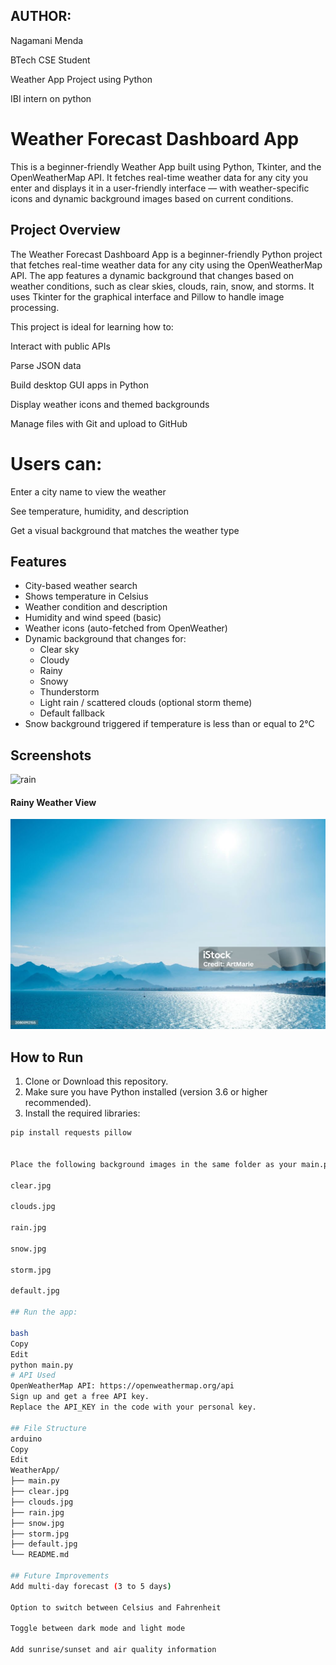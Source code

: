 ## AUTHOR:
Nagamani Menda

BTech CSE Student

Weather App Project using Python

IBI intern on python

# Weather Forecast Dashboard App

This is a beginner-friendly Weather App built using Python, Tkinter, and the OpenWeatherMap API. It fetches real-time weather data for any city you enter and displays it in a user-friendly interface — with weather-specific icons and dynamic background images based on current conditions.

## Project Overview
The Weather Forecast Dashboard App is a beginner-friendly Python project that fetches real-time weather data for any city using the OpenWeatherMap API. The app features a dynamic background that changes based on weather conditions, such as clear skies, clouds, rain, snow, and storms. It uses Tkinter for the graphical interface and Pillow to handle image processing.

This project is ideal for learning how to:

Interact with public APIs

Parse JSON data

Build desktop GUI apps in Python

Display weather icons and themed backgrounds

Manage files with Git and upload to GitHub

# Users can:

Enter a city name to view the weather

See temperature, humidity, and description

Get a visual background that matches the weather type

## Features

- City-based weather search
- Shows temperature in Celsius
- Weather condition and description
- Humidity and wind speed (basic)
- Weather icons (auto-fetched from OpenWeather)
- Dynamic background that changes for:
  - Clear sky
  - Cloudy
  - Rainy
  - Snowy
  - Thunderstorm
  - Light rain / scattered clouds (optional storm theme)
  - Default fallback
- Snow background triggered if temperature is less than or equal to 2°C

## Screenshots
![rain](rain.jpg)

####  Rainy Weather View
![Rain View](clear.jpg)


## How to Run

1. Clone or Download this repository.
2. Make sure you have Python installed (version 3.6 or higher recommended).
3. Install the required libraries:

```bash
pip install requests pillow


Place the following background images in the same folder as your main.py file:

clear.jpg

clouds.jpg

rain.jpg

snow.jpg

storm.jpg

default.jpg

## Run the app:

bash
Copy
Edit
python main.py
# API Used
OpenWeatherMap API: https://openweathermap.org/api
Sign up and get a free API key.
Replace the API_KEY in the code with your personal key.

## File Structure
arduino
Copy
Edit
WeatherApp/
├── main.py
├── clear.jpg
├── clouds.jpg
├── rain.jpg
├── snow.jpg
├── storm.jpg
├── default.jpg
└── README.md

## Future Improvements
Add multi-day forecast (3 to 5 days)

Option to switch between Celsius and Fahrenheit

Toggle between dark mode and light mode

Add sunrise/sunset and air quality information
